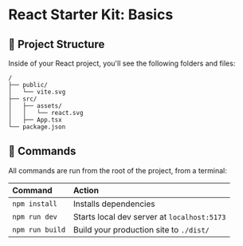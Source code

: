 # React Starter Kit: Basics

## 🚀 Project Structure

Inside of your React project, you'll see the following folders and files:

```text
/
├── public/
│   └── vite.svg
├── src/
│   ├── assets/
│   │   └── react.svg
│   ├── App.tsx
└── package.json
```

## 🧞 Commands

All commands are run from the root of the project, from a terminal:

| Command                   | Action                                           |
| :------------------------ | :----------------------------------------------- |
| `npm install`             | Installs dependencies                            |
| `npm run dev`             | Starts local dev server at `localhost:5173`      |
| `npm run build`           | Build your production site to `./dist/`          |
